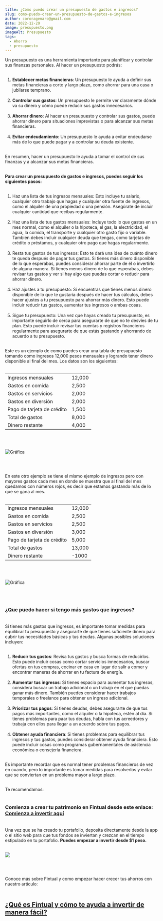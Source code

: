 ```yaml
---
title: ¿Cómo puedo crear un presupuesto de gastos e ingresos?
slug: como-puedo-crear-un-presupuesto-de-gastos-e-ingresos
author: coronagenaro@gmail.com
date: 2022-12-20
image: presupuesto.png
imageAlt: Presupuesto
tags:
  - Ahorro
  - presupuesto
---
```

Un presupuesto es una herramienta importante para planificar y controlar sus finanzas personales. Al hacer un presupuesto podrás:<br/><br/>

1. **Establecer metas financieras**: Un presupuesto le ayuda a definir sus metas financieras a corto y largo plazo, como ahorrar para una casa o jubilarse temprano.<br/><br/>
2. **Controlar sus gastos**: Un presupuesto le permite ver claramente dónde va su dinero y cómo puede reducir sus gastos innecesarios.<br/><br/>
3. **Ahorrar dinero**: Al hacer un presupuesto y controlar sus gastos, puede ahorrar dinero para situaciones imprevistas o para alcanzar sus metas financieras.<br/><br/>
4. **Evitar endeudamiento**: Un presupuesto le ayuda a evitar endeudarse más de lo que puede pagar y a controlar su deuda existente.<br/><br/>

En resumen, hacer un presupuesto le ayuda a tomar el control de sus finanzas y a alcanzar sus metas financieras.<br/><br/>

**Para crear un presupuesto de gastos e ingresos, puedes seguir los siguientes pasos:<br/><br/>**

1. Haz una lista de tus ingresos mensuales: Esto incluye tu salario, cualquier otro trabajo que hagas y cualquier otra fuente de ingresos, como el alquiler de una propiedad o una pensión. Asegúrate de incluir cualquier cantidad que recibas regularmente.<br/><br/>
2. Haz una lista de tus gastos mensuales: Incluye todo lo que gastas en un mes normal, como el alquiler o la hipoteca, el gas, la electricidad, el agua, la comida, el transporte y cualquier otro gasto fijo o variable. También debes incluir cualquier deuda que tengas, como tarjetas de crédito o préstamos, y cualquier otro pago que hagas regularmente.<br/><br/>
3. Resta tus gastos de tus ingresos: Esto te dará una idea de cuánto dinero te queda después de pagar tus gastos. Si tienes más dinero disponible de lo que esperabas, puedes considerar ahorrar parte de él o invertirlo de alguna manera. Si tienes menos dinero de lo que esperabas, debes revisar tus gastos y ver si hay algo que puedas cortar o reducir para ahorrar dinero.<br/><br/>
4. Haz ajustes a tu presupuesto: Si encuentras que tienes menos dinero disponible de lo que te gustaría después de hacer tus cálculos, debes hacer ajustes a tu presupuesto para ahorrar más dinero. Esto puede incluir reducir tus gastos, aumentar tus ingresos o ambas cosas.<br/><br/>
5. Sigue tu presupuesto: Una vez que hayas creado tu presupuesto, es importante seguirlo de cerca para asegurarte de que no te desvíes de tu plan. Esto puede incluir revisar tus cuentas y registros financieros regularmente para asegurarte de que estás gastando y ahorrando de acuerdo a tu presupuesto.<br/><br/>

E﻿ste es un ejemplo de como puedes crear una tabla de presupuesto tomando como ingresos 12,000 pesos mensuales y logrando tener dinero disponible al final del mes. Los datos son los siguientes:<br/><br/>

|                            |        |
| -------------------------- | ------ |
| Ingresos mensuales         | 12,000 |
| Gastos en comida           | 2,500  |
| Gastos en servicios        | 2,000  |
| Gastos en diversión        | 2,000  |
| Pago de tarjeta de crédito | 1,500  |
| Total de gastos            | 8,000  |
| Dinero restante            | 4,000  |

<br/><br/>

![Gráfica](grafica1.png "¿Cómo puedo crear un presupuesto de gastos e ingresos?")

<br/><br/>

E﻿n este otro ejemplo se tiene el mismo ejemplo de ingresos pero con mayores gastos cada mes en donde se muestra que al final del mes quedamos con números rojos, es decir que estamos gastando más de lo que se gana al mes.<br/><br/>

|                            |        |
| -------------------------- | ------ |
| Ingresos mensuales         | 12,000 |
| Gastos en comida           | 2,500  |
| Gastos en servicios        | 2,500  |
| Gastos en diversión        | 3,000  |
| Pago de tarjeta de crédito | 5,000  |
| Total de gastos            | 13,000 |
| Dinero restante            | \-1000 |

<br/><br/>

![Gráfica](grafica2.png "¿Cómo puedo crear un presupuesto de gastos e ingresos?")

<br/><br/>

### **¿Que puedo hacer si tengo más gastos que ingresos?<br/><br/>**

Si tienes más gastos que ingresos, es importante tomar medidas para equilibrar tu presupuesto y asegurarte de que tienes suficiente dinero para cubrir tus necesidades básicas y tus deudas. Algunas posibles soluciones incluyen:<br/><br/>

1. **Reducir tus gastos**: Revisa tus gastos y busca formas de reducirlos. Esto puede incluir cosas como cortar servicios innecesarios, buscar ofertas en tus compras, cocinar en casa en lugar de salir a comer y encontrar maneras de ahorrar en tu factura de energía.<br/><br/>
2. **Aumentar tus ingresos**: Si tienes espacio para aumentar tus ingresos, considera buscar un trabajo adicional o un trabajo en el que puedas ganar más dinero. También puedes considerar hacer trabajos temporales o freelance para obtener un ingreso adicional.<br/><br/>
3. **Priorizar tus pagos**: Si tienes deudas, debes asegurarte de que tus pagos más importantes, como el alquiler o la hipoteca, estén al día. Si tienes problemas para paar tus deudas, habla con tus acreedores y trabaja con ellos para llegar a un acuerdo sobre tus pagos.<br/><br/>
4. **Obtener ayuda financiera**: Si tienes problemas para equilibrar tus ingresos y tus gastos, puedes considerar obtener ayuda financiera. Esto puede incluir cosas como programas gubernamentales de asistencia económica o consejería financiera.<br/><br/>

Es importante recordar que es normal tener problemas financieros de vez en cuando, pero lo importante es tomar medidas para resolverlos y evitar que se conviertan en un problema mayor a largo plazo.<br/><br/>

Te recomendamos:<br/><br/>

### **C﻿omienza a crear tu patrimonio en Fintual desde este enlace: [Comienza a invertir aquí](https://fintual.mx/r/genaroc6)**<br/><br/>

U﻿na vez que se ha creado tu portafolio, deposita directamente desde la app o el sitio web para que tus fondos se inviertan y crezcan en el tiempo estipulado en tu portafolio. **P﻿uedes empezar a invertir desde $1 peso.**<br/><br/>

![](fintual.png)

<br/><br/>

C﻿onoce más sobre Fintual y como empezar hacer crecer tus ahorros con nuestro artículo: <br/><br/>

## **[¿Qué es Fintual y cómo te ayuda a invertir de manera fácil?](https://www.oasisfinanciero.mx/blog/2022-11-30/que-es-fintual-y-como-te-ayuda-a-invertir-de-manera-facil/)**

<!--EndFragment-->